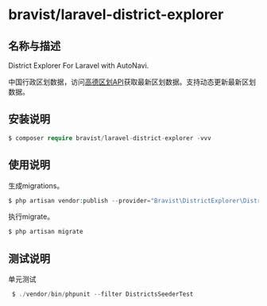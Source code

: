 # bravist/laravel-district-explorer

## 名称与描述

District Explorer For Laravel with AutoNavi. 

中国行政区划数据，访问[高德区划API](https://webapi.amap.com/ui/1.0/ui/geo/DistrictExplorer/assets/d_v1/country_tree.json)获取最新区划数据。支持动态更新最新区划数据。

## 安装说明

```php
$ composer require bravist/laravel-district-explorer -vvv
```

## 使用说明

生成migrations。
```php
$ php artisan vendor:publish --provider="Bravist\DistrictExplorer\DistrictExplorerServiceProvider"
```

执行migrate。

```php
$ php artisan migrate
```

## 测试说明

单元测试

```php
 $ ./vendor/bin/phpunit --filter DistrictsSeederTest
```
